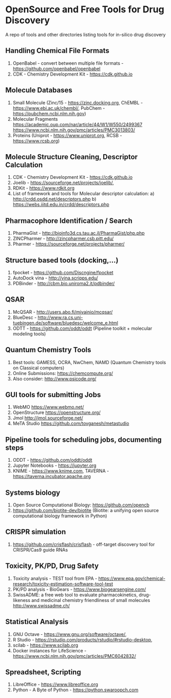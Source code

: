 # OpenSource and Free Tools for Drug Discovery
A repo of tools and other directories listing tools for in-silico drug discovery

## Handling Chemical File Formats
1. OpenBabel - convert between multiple file formats - https://github.com/openbabel/openbabel
2. CDK - Chemistry Development Kit - https://cdk.github.io

## Molecule Databases
1. Small Molecule  (Zinc/15 - https://zinc.docking.org, ChEMBL - https://www.ebi.ac.uk/chembl/, PubChem - https://pubchem.ncbi.nlm.nih.gov)
2. Molecular Fragments https://academic.oup.com/nar/article/44/W1/W550/2499367 https://www.ncbi.nlm.nih.gov/pmc/articles/PMC3013803/
3. Proteins (Uniprot - https://www.uniprot.org, RCSB - https://www.rcsb.org) 

## Molecule Structure Cleaning, Descriptor Calculation
1. CDK - Chemistry Development Kit - https://cdk.github.io
2. Joelib - https://sourceforge.net/projects/joelib/,
3. RDKit - https://www.rdkit.org
4. List of framework and tools for Molecular descriptor calculation:
   a) http://crdd.osdd.net/descriptors.php
   b) https://webs.iiitd.edu.in/crdd/descriptors.php
  
## Pharmacophore Identification / Search
1. PharmaGist - http://bioinfo3d.cs.tau.ac.il/PharmaGist/php.php
2. ZINCPharmer - http://zincpharmer.csb.pitt.edu/
3. Pharmer - https://sourceforge.net/projects/pharmer/

## Structure based tools (docking,...)
1. fpocket - https://github.com/Discngine/fpocket
2. AutoDock vina - http://vina.scripps.edu/
3. PDBinder - http://cbm.bio.uniroma2.it/pdbinder/

## QSAR
1. McQSAR - http://users.abo.fi/mivainio/mcqsar/
2. BlueDesc - http://www.ra.cs.uni-tuebingen.de/software/bluedesc/welcome_e.html
3. ODTT - https://github.com/oddt/oddt (Pipeline toolkit + molecular modeling tools) 

## Quantum Chemistry Tools
1. Best tools: GAMESS, OCRA, NwChem, NAMD (Quantum Chemistry tools on Classical computers)
2. Online Submissions: https://chemcompute.org/
3. Also consider: http://www.psicode.org/

## GUI tools for submitting Jobs
1. WebMO https://www.webmo.net/
2. OpenStructure https://openstructure.org/
3. Jmol http://jmol.sourceforge.net/
4. MeTA Studio https://github.com/tovganesh/metastudio

## Pipeline tools for scheduling jobs, documenting steps
1. ODDT - https://github.com/oddt/oddt
2. Jupyter Notebooks - https://jupyter.org
3. KNIME - https://www.knime.com, TAVERNA - https://taverna.incubator.apache.org

## Systems biology
1. Open Source Computational Biology: https://github.com/opencb
2. https://github.com/biotite-dev/biotite (Biotite: a unifying open source computational biology framework in Python)

## CRISPR simulation
1. https://github.com/crisflash/crisflash - off-target discovery tool for CRISPR/Cas9 guide RNAs

## Toxicity, PK/PD, Drug Safety
1. Toxicity analysis - TEST tool from EPA - https://www.epa.gov/chemical-research/toxicity-estimation-software-tool-test
2. PK/PD analysis - BioGears - https://www.biogearsengine.com/
3. SwissADME: a free web tool to evaluate pharmacokinetics, drug-likeness and medicinal chemistry friendliness of small molecules http://www.swissadme.ch/

## Statistical Analysis
1. GNU Octave - https://www.gnu.org/software/octave/,
2. R Studio - https://rstudio.com/products/rstudio/#rstudio-desktop,
3. scilab - https://www.scilab.org
4. Docker instances for LifeScience - https://www.ncbi.nlm.nih.gov/pmc/articles/PMC6042832/ 

## Spreadsheet, Scripting
1. LibreOffice - https://www.libreoffice.org
2. Python - A Byte of Python - https://python.swaroopch.com

